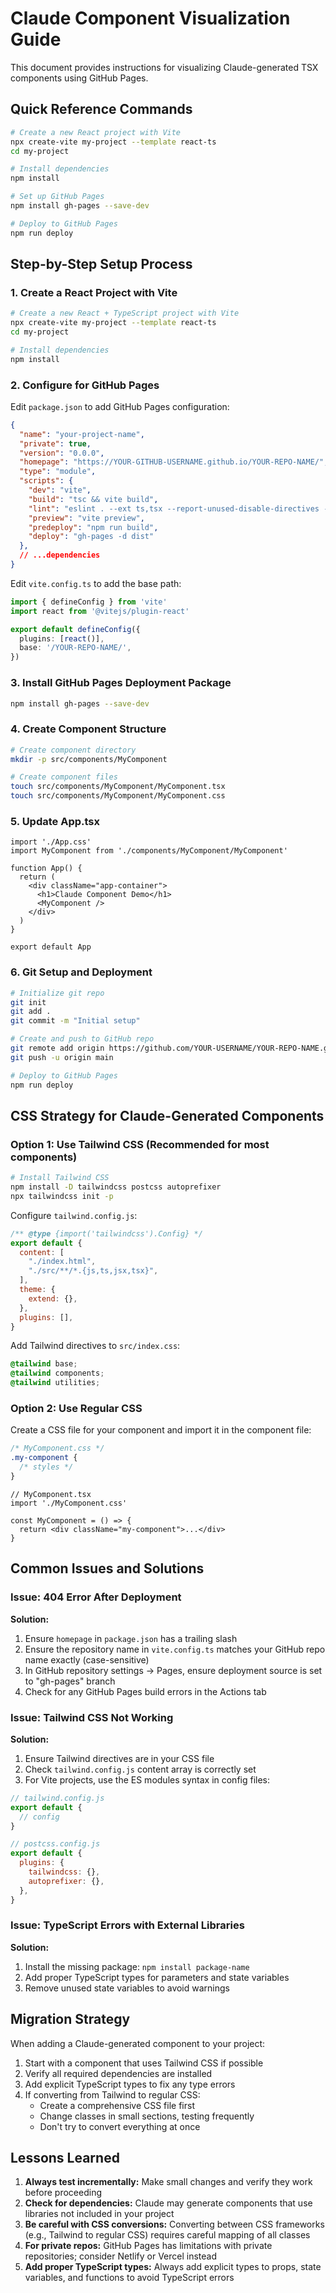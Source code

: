 # Claude Component Visualization Guide

This document provides instructions for visualizing Claude-generated TSX components using GitHub Pages.

## Quick Reference Commands

```bash
# Create a new React project with Vite
npx create-vite my-project --template react-ts
cd my-project

# Install dependencies
npm install

# Set up GitHub Pages
npm install gh-pages --save-dev

# Deploy to GitHub Pages
npm run deploy
```

## Step-by-Step Setup Process

### 1. Create a React Project with Vite

```bash
# Create a new React + TypeScript project with Vite
npx create-vite my-project --template react-ts
cd my-project

# Install dependencies
npm install
```

### 2. Configure for GitHub Pages

Edit `package.json` to add GitHub Pages configuration:

```json
{
  "name": "your-project-name",
  "private": true,
  "version": "0.0.0",
  "homepage": "https://YOUR-GITHUB-USERNAME.github.io/YOUR-REPO-NAME/",
  "type": "module",
  "scripts": {
    "dev": "vite",
    "build": "tsc && vite build",
    "lint": "eslint . --ext ts,tsx --report-unused-disable-directives --max-warnings 0",
    "preview": "vite preview",
    "predeploy": "npm run build",
    "deploy": "gh-pages -d dist"
  },
  // ...dependencies
}
```

Edit `vite.config.ts` to add the base path:

```typescript
import { defineConfig } from 'vite'
import react from '@vitejs/plugin-react'

export default defineConfig({
  plugins: [react()],
  base: '/YOUR-REPO-NAME/',
})
```

### 3. Install GitHub Pages Deployment Package

```bash
npm install gh-pages --save-dev
```

### 4. Create Component Structure

```bash
# Create component directory
mkdir -p src/components/MyComponent

# Create component files
touch src/components/MyComponent/MyComponent.tsx
touch src/components/MyComponent/MyComponent.css
```

### 5. Update App.tsx

```tsx
import './App.css'
import MyComponent from './components/MyComponent/MyComponent'

function App() {
  return (
    <div className="app-container">
      <h1>Claude Component Demo</h1>
      <MyComponent />
    </div>
  )
}

export default App
```

### 6. Git Setup and Deployment

```bash
# Initialize git repo
git init
git add .
git commit -m "Initial setup"

# Create and push to GitHub repo
git remote add origin https://github.com/YOUR-USERNAME/YOUR-REPO-NAME.git
git push -u origin main

# Deploy to GitHub Pages
npm run deploy
```

## CSS Strategy for Claude-Generated Components

### Option 1: Use Tailwind CSS (Recommended for most components)

```bash
# Install Tailwind CSS
npm install -D tailwindcss postcss autoprefixer
npx tailwindcss init -p
```

Configure `tailwind.config.js`:

```js
/** @type {import('tailwindcss').Config} */
export default {
  content: [
    "./index.html",
    "./src/**/*.{js,ts,jsx,tsx}",
  ],
  theme: {
    extend: {},
  },
  plugins: [],
}
```

Add Tailwind directives to `src/index.css`:

```css
@tailwind base;
@tailwind components;
@tailwind utilities;
```

### Option 2: Use Regular CSS

Create a CSS file for your component and import it in the component file:

```css
/* MyComponent.css */
.my-component {
  /* styles */
}
```

```tsx
// MyComponent.tsx
import './MyComponent.css'

const MyComponent = () => {
  return <div className="my-component">...</div>
}
```

## Common Issues and Solutions

### Issue: 404 Error After Deployment

**Solution:**
1. Ensure `homepage` in `package.json` has a trailing slash
2. Ensure the repository name in `vite.config.ts` matches your GitHub repo name exactly (case-sensitive)
3. In GitHub repository settings → Pages, ensure deployment source is set to "gh-pages" branch
4. Check for any GitHub Pages build errors in the Actions tab

### Issue: Tailwind CSS Not Working

**Solution:**
1. Ensure Tailwind directives are in your CSS file
2. Check `tailwind.config.js` content array is correctly set
3. For Vite projects, use the ES modules syntax in config files:

```js
// tailwind.config.js
export default {
  // config
}

// postcss.config.js
export default {
  plugins: {
    tailwindcss: {},
    autoprefixer: {},
  },
}
```

### Issue: TypeScript Errors with External Libraries

**Solution:**
1. Install the missing package: `npm install package-name`
2. Add proper TypeScript types for parameters and state variables
3. Remove unused state variables to avoid warnings

## Migration Strategy

When adding a Claude-generated component to your project:

1. Start with a component that uses Tailwind CSS if possible
2. Verify all required dependencies are installed
3. Add explicit TypeScript types to fix any type errors
4. If converting from Tailwind to regular CSS:
   - Create a comprehensive CSS file first
   - Change classes in small sections, testing frequently
   - Don't try to convert everything at once

## Lessons Learned

1. **Always test incrementally:** Make small changes and verify they work before proceeding
2. **Check for dependencies:** Claude may generate components that use libraries not included in your project
3. **Be careful with CSS conversions:** Converting between CSS frameworks (e.g., Tailwind to regular CSS) requires careful mapping of all classes
4. **For private repos:** GitHub Pages has limitations with private repositories; consider Netlify or Vercel instead
5. **Add proper TypeScript types:** Always add explicit types to props, state variables, and functions to avoid TypeScript errors